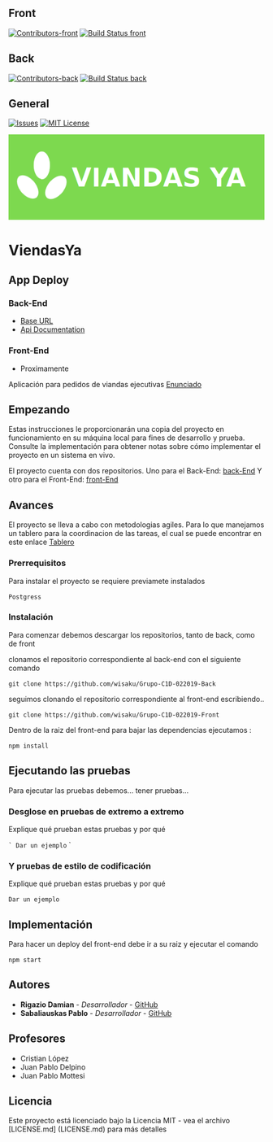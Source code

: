 ## Front
[![Contributors-front][contributors-shield]][contributors-front-url]
[![Build Status front](https://travis-ci.org/wisaku/Grupo-C1D-022019-Front.svg?branch=master)](https://travis-ci.com/wisaku/Grupo-C1D-022019-Front)
## Back
[![Contributors-back][contributors-shield]][contributors-back-url]
[![Build Status back](https://travis-ci.org/wisaku/Grupo-C1D-022019-Back.svg?branch=master)](https://travis-ci.com/wisaku/Grupo-C1D-022019-Back)
## General
[![Issues][issues-shield]][issues-url]
[![MIT License][license-shield]][license-url]

![Logo](img/logo.png)

# ViendasYa

## App Deploy
### Back-End
  - [Base URL](https://viandas-ya-api.herokuapp.com)
  - [Api Documentation](https://viandas-ya-api.herokuapp.com/swagger-ui.html)
### Front-End
  - Proximamente

Aplicación para pedidos de viandas ejecutivas
[Enunciado](https://docs.google.com/document/d/17QABkh7KEPPmly7Be-64SxATOCx3nJkPMi5mqjXMBBY/edit)
## Empezando

Estas instrucciones le proporcionarán una copia del proyecto en funcionamiento en su máquina local para fines de desarrollo y prueba. Consulte la implementación para obtener notas sobre cómo implementar el proyecto en un sistema en vivo.

El proyecto cuenta con dos repositorios. 
Uno para el Back-End:
[back-End](https://github.com/wisaku/Grupo-C1D-022019-Back)
Y otro para el Front-End: 
[front-End](https://github.com/wisaku/Grupo-C1D-022019-Front)

## Avances

El proyecto se lleva a cabo con metodologias agiles. Para lo que manejamos un tablero para la coordinacion de las tareas, el cual se puede encontrar en este enlace
[Tablero](https://trello.com/b/RIkRhqgd/viandas-ya)

### Prerrequisitos

Para instalar el proyecto se requiere previamete instalados

```
Postgress
```

### Instalación

Para comenzar debemos descargar los repositorios, tanto de back, como de front

clonamos el repositorio correspondiente al back-end con el siguiente comando

```
git clone https://github.com/wisaku/Grupo-C1D-022019-Back
```

seguimos clonando el repositorio correspondiente al front-end escribiendo..

```
git clone https://github.com/wisaku/Grupo-C1D-022019-Front
```

Dentro de la raiz del front-end para bajar las dependencias ejecutamos :
```
npm install
```



## Ejecutando las pruebas

Para ejecutar las pruebas debemos... tener pruebas... 

### Desglose en pruebas de extremo a extremo

Explique qué prueban estas pruebas y por qué

`` `
Dar un ejemplo
`` `

### Y pruebas de estilo de codificación

Explique qué prueban estas pruebas y por qué

```
Dar un ejemplo
```

## Implementación

Para hacer un deploy del front-end debe ir a su raiz y ejecutar el comando
```
npm start
```

## Autores
* **Rigazio Damian** - *Desarrollador* - [GitHub](https://github.com/sirDemian)
* **Sabaliauskas Pablo** - *Desarrollador* - [GitHub](https://github.com/wisaku)

## Profesores
* Cristian López
* Juan Pablo Delpino
* Juan Pablo Mottesi
## Licencia

Este proyecto está licenciado bajo la Licencia MIT - vea el archivo [LICENSE.md] (LICENSE.md) para más detalles


<!-- MARKDOWN LINKS & IMAGES -->
<!-- https://www.markdownguide.org/basic-syntax/#reference-style-links -->
[contributors-shield]: https://img.shields.io/github/contributors/wisaku/Grupo-C1D-022019-Documentation
[contributors-back-url]: https://github.com/wisaku/Grupo-C1D-022019-Back/graphs/contributors
[contributors-front-url]: https://github.com/wisaku/Grupo-C1D-022019-Front/graphs/contributors

[issues-shield]: https://img.shields.io/github/issues/wisaku/Grupo-C1D-022019-Documentation
[issues-url]: https://github.com/wisaku/Grupo-C1D-022019-Documentation/issues
[license-shield]: https://img.shields.io/github/license/wisaku/Grupo-C1D-022019-Documentation
[license-url]: https://github.com/wisaku/Grupo-C1D-022019-Documentation/blob/master/LICENSE.md
